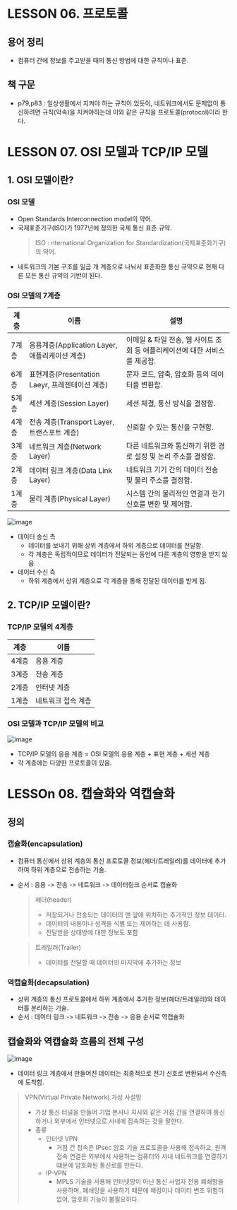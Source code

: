 
# LESSON 06. 프로토콜
## **용어 정리**
  - 컴퓨터 간에 정보를 주고받을 때의 통신 방법에 대한 규칙이나 표준.
## 책 구문
  - p79,p83 : 일상생활에서 지켜야 하는 규칙이 있듯이, 네트워크에서도 문제없이 통신하려면 규칙(약속)을 지켜야하는데 이와 같은 규칙을 프로토콜(protocol)이라 한다.

# LESSON 07. OSI 모델과 TCP/IP 모델
## 1. OSI 모델이란?
### OSI 모델
- Open Standards Interconnection model의 약어.
- 국제표준기구(ISO)가 1977년에 정의한 국제 통신 표준 규약.
  > ISO : nternational Organization for Standardization(국제표준화기구)의 약어.
- 네트워크의 기본 구조를 일곱 개 계층으로 나눠서 표준화한 통신 규약으로 현재 다른 모든 통신 규약의 기반이 된다.
### OSI 모델의 7계층
|계층|이름|설명|
|----|---|---|
|7계층|응용계층(Application Layer, 애플리케이션 계층)|이메일 & 파일 전송, 웹 사이트 조회 등 애플리케이션에 대한 서비스를 제공함.|
|6계층|표현계층(Presentation Laeyr, 프레젠테이션 계층)|문자 코드, 압축, 압호화 등의 데이터를 변환함.|
|5계층|세션 계층(Session Layer)|세션 체결, 통신 방식을 결정함.|
|4계층|전송 계층(Transport Layer, 트랜스포트 계층)|신뢰할 수 있는 통신을 구현함.|
|3계층|네트워크 계층(Network Layer)|다른 네트워크와 통신하기 위한 경로 설정 및 논리 주소를 결정함.|
|2계층|데이터 링크 계층(Data Link Layer)|네트워크 기기 간의 데이터 전송 및 물리 주소를 결정함.|
|1계층|물리 계층(Physical Layer)|시스템 간의 물리적인 연결과 전기 신호를 변환 및 제어함.|

![image](https://github.com/seulgi7/Book-Log/assets/107892937/0745ff16-e67b-432b-89eb-ec03738dd974)
- 데이터 송신 측
  - 데이터를 보내기 위해 상위 계층에서 하위 계층으로 데이터를 전달함.
  - 각 계층은 독립적이므로 데이터가 전달되는 동안에 다른 계층의 영향을 받지 않음.
- 데이터 수신 측
  - 하위 계층에서 상위 계층으로 각 계층을 통해 전달된 데이터를 받게 됨.

## 2. TCP/IP 모델이란?
### TCP/IP 모델의 4계층
|계층|이름|
|----|---|
|4계층|응용 계층|
|3계층|전송 계층|
|2계층|인터넷 계층|
|1계층|네트워크 접속 계층|
### OSI 모델과 TCP/IP 모델의 비교
![image](https://github.com/seulgi7/Book-Log/assets/107892937/a050b9a1-e4f3-4a6c-83d4-b2681ac0a960)
- TCP/IP 모델의 응용 계층 = OSI 모델의 응용 계층 + 표현 계층 + 세션 계층
- 각 계층에는 다양한 프로토콜이 있음.

# LESSOn 08. 캡슐화와 역캡슐화
## 정의
### 캡슐화(encapsulation) 
- 컴퓨터 통신에서 상위 계층의 통신 프로토콜 정보(헤더/트레일러)를 데이터에 추가하여 하위 계층으로 전송하는 기술.
- 순서 : 응용 -> 전송 -> 네트워크 -> 데이터링크 순서로 캡슐화
  > 헤더(header)
  > -  저장되거나 전송되는 데이터의 맨 앞에 위치하는 추가적인 정보 데이터.
  > -   데이터의 내용이나 성격을 식별 또는 제어하는 데 사용함.
  > -   전달받을 상대방에 대한 정보도 포함

  >  트레일러(Trailer)
  > - 데이터를 전달할 때 데이터의 마지막에 추가하는 정보
### 역캡슐화(decapsulation)
- 상위 계층의 통신 프로토콜에서 하위 계층에서 추가한 정보(헤더/트레일러)와 데이터를 분리하는 기술.
- 순서 : 데이터 링크 -> 네트워크 -> 전송 -> 응용 순서로 역캡슐화
## 캡슐화와 역캡슐화 흐름의 전체 구성
![image](https://github.com/seulgi7/Book-Log/assets/107892937/6eabf68c-302d-4c3c-a4e6-f32eb821fb47)
- 데이터 링크 계층에서 만들어진 데이터는 최종적으로 전기 신호로 변환되서 수신측에 도착함.
> VPN(Virtual Private Network) 가상 사설망
> - 가상 통신 터널을 만들어 기업 본사나 지사와 같은 거점 간을 연결하여 통신하거나 외부에서 인터넷으로 사내에 접속하는 것을 말한다.
> - 종류
>   - 인터넷 VPN
>     - 거점 간 접속은 IPsec 암호 기술 프로토콜을 사용해 접속하고, 원격 접속 연결은 외부에서 사용하는 컴퓨터와 사내 네트워크를 연결하기 떄문에 암호화된 통신로를 만든다.
>   - IP-VPN
>     - MPLS 기술을 사용해 인터넷망이 아닌 통신 사업자 전용 폐쇄망을 사용하며, 폐쇄망을 사용하기 때문에 해킹이나 데이터 변조 위험이 없어, 암호화 기능이 불필요하다.
